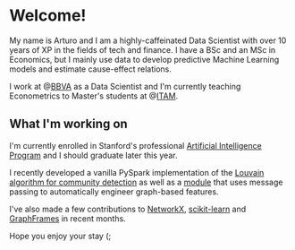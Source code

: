 # Welcome!
My name is Arturo and I am a highly-caffeinated Data Scientist with over 10 years of XP
in the fields of tech and finance. I have a BSc and an MSc in Economics, but I mainly
use data to develop predictive Machine Learning models and estimate cause-effect
relations.

I work at @[BBVA](https://www.bbva.com) as a Data Scientist and I'm currently teaching
Econometrics to Master's students at @[ITAM](https://www.itam.mx).

## What I'm working on
I'm currently enrolled in Stanford's professional [Artificial Intelligence Program](
  https://online.stanford.edu/programs/artificial-intelligence-professional-program
) and I should graduate later this year.

I recently developed a vanilla PySpark implementation of the
[Louvain algorithm for community detection](
  https://github.com/BBVA/mercury-graph/blob/feature/graph_features/mercury/graph/ml/louvain.py
)
as well as a [module](
  https://github.com/BBVA/mercury-graph/blob/master/mercury/graph/ml/graph_features.py
) that uses message passing to automatically engineer graph-based features.

I've also made a few contributions to [NetworkX](https://github.com/networkx),
[scikit-learn](https://github.com/scikit-learn/scikit-learn) and
[GraphFrames](https://graphframes.github.io/graphframes/docs/_site/index.html)
in recent months.

Hope you enjoy your stay (;
